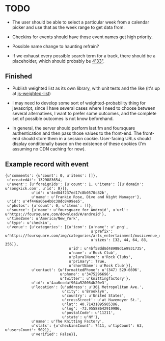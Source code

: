 TODO
====

* The user should be able to select a particular week from a calendar picker and use 
that as the week range to get data from.

* Checkins for events should have those event names get high priority.

* Possible name change to haunting refrain?

* If we exhaust every possible search term for a track, there should be a placeholder,
which should probably be [4'33"][4-33].

Finished
--------

* Publish weighted list as its own library, with unit tests and the like
(it's up at [js-weighted-list][js-weighted-list])
* I may need to develop some sort of weighted-probability thing for javascript, since
I have several cases where I need to choose between several alternatives, I want to 
prefer some outcomes, and the complete set of possible outcomes is not know beforehand.

* In general, the server should perform last.fm and foursquare authentication and 
then pass those values to the front-end.  The front-end should store them in a 
session cookie.  User-facing URLs should display conditionally based on the existence 
of these cookies (I'm assuming no CDN caching for now).


Example record with event
-------------------------

    {u'comments': {u'count': 0, u'items': []},
     u'createdAt': 1329883654,
     u'event': {u'foreignIds': {u'count': 1, u'items': [{u'domain': u'songkick.com', u'id': 0}]},
                u'id': u'4ed84f237ed17c8b0570c82b',
                u'name': u'Frankie Rose, Dive and Night Manager'},
     u'id': u'4f446a06e4b0c38dc8499ee5',
     u'photos': {u'count': 0, u'items': []},
     u'source': {u'name': u'foursquare for Android', u'url': u'https://foursquare.com/download/#/android'},
     u'timeZone': u'America/New_York',
     u'type': u'checkin',
     u'venue': {u'categories': [{u'icon': {u'name': u'.png',
                                           u'prefix': u'https://foursquare.com/img/categories/arts_entertainment/musicvenue_rockclub_',
                                           u'sizes': [32, 44, 64, 88, 256]},
                                 u'id': u'4bf58dd8d48988d1e9931735',
                                 u'name': u'Rock Club',
                                 u'pluralName': u'Rock Clubs',
                                 u'primary': True,
                                 u'shortName': u'Rock Club'}],
                u'contact': {u'formattedPhone': u'(347) 529-6696',
                             u'phone': u'3475296696',
                             u'twitter': u'knittingfactory'},
                u'id': u'4aa6ccdaf964a520064b20e3',
                u'location': {u'address': u'361 Metropolitan Ave.',
                              u'city': u'Brooklyn',
                              u'country': u'United States',
                              u'crossStreet': u'at Havemeyer St.',
                              u'lat': 40.71431895905386,
                              u'lng': -73.95588642919986,
                              u'postalCode': u'11211',
                              u'state': u'NY'},
                u'name': u'The Knitting Factory',
                u'stats': {u'checkinsCount': 7411, u'tipCount': 63, u'usersCount': 5021},
                u'verified': False}},

[4-33]: http://www.last.fm/music/John+Cage/4%2733%27%27
[js-weighted-list]: https://github.com/timgilbert/js-weighted-list
